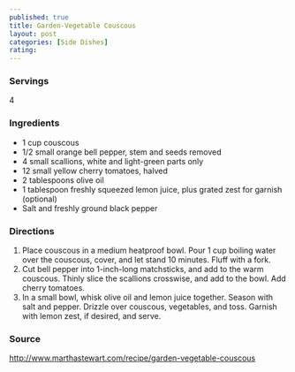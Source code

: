 ```yaml
---
published: true
title: Garden-Vegetable Couscous
layout: post
categories: [Side Dishes]
rating: 
---
```

### Servings
4

### Ingredients
- 1 cup couscous
- 1/2 small orange bell pepper, stem and seeds removed
- 4 small scallions, white and light-green parts only
- 12 small yellow cherry tomatoes, halved
- 2 tablespoons olive oil
- 1 tablespoon freshly squeezed lemon juice, plus grated zest for garnish (optional)
- Salt and freshly ground black pepper


### Directions
1. Place couscous in a medium heatproof bowl. Pour 1 cup boiling water over the couscous, cover, and let stand 10 minutes. Fluff with a fork.
2. Cut bell pepper into 1-inch-long matchsticks, and add to the warm couscous. Thinly slice the scallions crosswise, and add to the bowl. Add cherry tomatoes.
3. In a small bowl, whisk olive oil and lemon juice together. Season with salt and pepper. Drizzle over couscous, vegetables, and toss. Garnish with lemon zest, if desired, and serve.

### Source
<a href="http://www.marthastewart.com/recipe/garden-vegetable-couscous" target="new">http://www.marthastewart.com/recipe/garden-vegetable-couscous</a>
